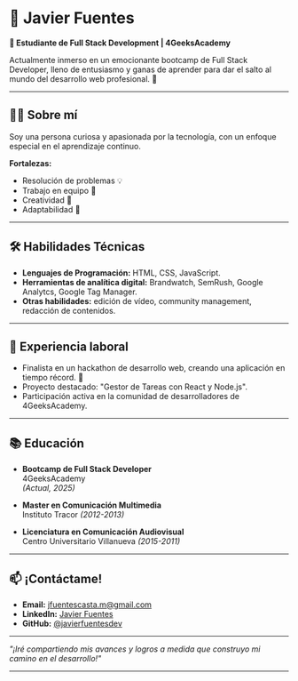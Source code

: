 # 🌟 Javier Fuentes

**📍 Estudiante de Full Stack Development | 4GeeksAcademy**

Actualmente inmerso en un emocionante bootcamp de Full Stack Developer, lleno de entusiasmo y ganas de aprender para dar el salto al mundo del desarrollo web profesional. 🚀

---

## 🧑‍💻 Sobre mí

Soy una persona curiosa y apasionada por la tecnología, con un enfoque especial en el aprendizaje continuo.

**Fortalezas:**
- Resolución de problemas 💡
- Trabajo en equipo 🤝
- Creatividad 🎨
- Adaptabilidad 🌱

---

## 🛠️ Habilidades Técnicas

- **Lenguajes de Programación:** HTML, CSS, JavaScript.
- **Herramientas de analítica digital:** Brandwatch, SemRush, Google Analytcs, Google Tag Manager.
- **Otras habilidades:** edición de vídeo, community management, redacción de contenidos.

---

## 💼 Experiencia laboral

- Finalista en un hackathon de desarrollo web, creando una aplicación en tiempo récord. 🏅
- Proyecto destacado: "Gestor de Tareas con React y Node.js".
- Participación activa en la comunidad de desarrolladores de 4GeeksAcademy.

---

## 📚 Educación

- **Bootcamp de Full Stack Developer**  
  4GeeksAcademy  
  _(Actual, 2025)_

- **Master en Comunicación Multimedia**  
  Instituto Tracor
  _(2012-2013)_
  
- **Licenciatura en Comunicación Audiovisual**  
  Centro Universitario Villanueva
  _(2015-2011)_

---

## 📫 ¡Contáctame!

- **Email:** jfuentescasta.m@gmail.com 
- **LinkedIn:** [Javier Fuentes](https://linkedin.com/in/jfuentesweb)  
- **GitHub:** [@javierfuentesdev](https://github.com/JaviFC10)

---

_"¡Iré compartiendo mis avances y logros a medida que construyo mi camino en el desarrollo!"_

---














<!-- ## Hi there 👋-->

<!--
**JaviFC10/JaviFC10** is a ✨ _special_ ✨ repository because its `README.md` (this file) appears on your GitHub profile.

Here are some ideas to get you started:

- 🔭 I’m currently working on ...
- 🌱 I’m currently learning ...
- 👯 I’m looking to collaborate on ...
- 🤔 I’m looking for help with ...
- 💬 Ask me about ...
- 📫 How to reach me: ...
- 😄 Pronouns: ...
- ⚡ Fun fact: ...
-->
